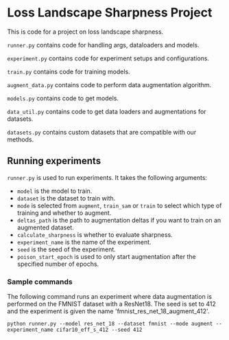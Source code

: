 # Loss Landscape Sharpness Project

This is code for a project on loss landscape sharpness.

```runner.py``` contains code for handling args, dataloaders and models.

```experiment.py``` contains code for experiment setups and configurations.

```train.py``` contains code for training models.

```augment_data.py``` contains code to perform data augmentation algorithm.

```models.py``` contains code to get models.

```data_util.py``` contains code to get data loaders and augmentations for datasets.

```datasets.py``` contains custom datasets that are compatible with our methods.

## Running experiments

```runner.py``` is used to run experiments. It takes the following arguments:

- ```model``` is the model to train.
- ```dataset``` is the dataset to train with.
- ```mode``` is selected from ```augment```, ```train_sam``` or ```train``` to select which type of training and whether to augment.
- ```deltas_path``` is the path to augmentation deltas if you want to train on an augmented dataset.
- ```calculate_sharpness``` is whether to evaluate sharpness.
- ```experiment_name``` is the name of the experiment.
- ```seed``` is the seed of the experiment.
- ```poison_start_epoch``` is used to only start augmentation after the specified number of epochs.

### Sample commands

The following command runs an experiment where data augmentation is performed on the FMNIST dataset with a ResNet18. The seed is set to 412 and the experiment is given the name 'fmnist_res_net_18_augment_412'.

```python runner.py --model res_net_18 --dataset fmnist --mode augment --experiment_name cifar10_eff_s_412 --seed 412```
